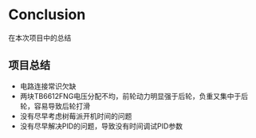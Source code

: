 # Conclusion

在本次项目中的总结

## 项目总结

- 电路连接常识欠缺
- 两块TB6612FNG电压分配不均，前轮动力明显强于后轮，负重又集中于后轮，容易导致后轮打滑
- 没有尽早考虑树莓派开机时间的问题
- 没有尽早解决PID的问题，导致没有时间调试PID参数